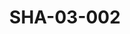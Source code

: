 ---
pid: SHA-03-002
title: SHA-03-002
language: en
original_label: 
rights: Sharhabil Ahmed
location_of_original: Sharhabil Ahmed
photographer_or_studio: Studio al Farid
scanned_from: photograph 6.5 by 10
_date: December, 1971
location: Bahri, al Mazad
description: Sharhabil Ahmed
additional_notes: 
permission_display: 'yes'
on_server: 'no'
on_website: 'no'
permalink: /photopages/en/SHA-03-002
layout: photo-page
---